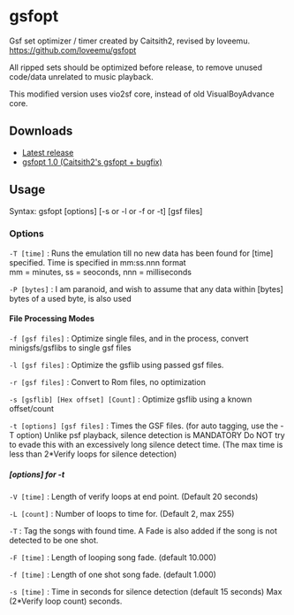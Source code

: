 gsfopt
======

Gsf set optimizer / timer created by Caitsith2, revised by loveemu.
<https://github.com/loveemu/gsfopt>

All ripped sets should be optimized before release, to remove unused code/data unrelated to music playback.

This modified version uses vio2sf core, instead of old VisualBoyAdvance core.

Downloads
---------

- [Latest release](https://github.com/loveemu/gsfopt/releases/latest)
- [gsfopt 1.0 (Caitsith2's gsfopt + bugfix)](https://github.com/loveemu/gsfopt/releases/tag/v1.0-vba172)

Usage
-----

Syntax: gsfopt [options] [-s or -l or -f or -t] [gsf files]

### Options ###

`-T [time]`
  : Runs the emulation till no new data has been found for [time] specified.
    Time is specified in mm:ss.nnn format   
    mm = minutes, ss = seoconds, nnn = milliseconds

`-P [bytes]`
  : I am paranoid, and wish to assume that any data within [bytes] bytes of a used byte,
    is also used

#### File Processing Modes ####

`-f [gsf files]`
  : Optimize single files, and in the process, convert minigsfs/gsflibs to single gsf files

`-l [gsf files]`
  : Optimize the gsflib using passed gsf files.

`-r [gsf files]`
  : Convert to Rom files, no optimization

`-s [gsflib] [Hex offset] [Count]`
  : Optimize gsflib using a known offset/count

`-t [options] [gsf files]`
  : Times the GSF files. (for auto tagging, use the -T option)
    Unlike psf playback, silence detection is MANDATORY
    Do NOT try to evade this with an excessively long silence detect time.
    (The max time is less than 2*Verify loops for silence detection)

##### [options] for -t #####

`-V [time]`
  : Length of verify loops at end point. (Default 20 seconds)

`-L [count]`
  : Number of loops to time for. (Default 2, max 255)

`-T`
  : Tag the songs with found time.
    A Fade is also added if the song is not detected to be one shot.

`-F [time]`
  : Length of looping song fade. (default 10.000)

`-f [time]`
  : Length of one shot song fade. (default 1.000)

`-s [time]`
  : Time in seconds for silence detection (default 15 seconds)
    Max (2*Verify loop count) seconds.

